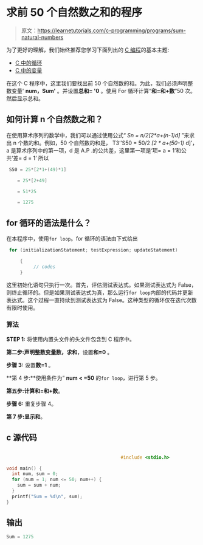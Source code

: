 # 求前 50 个自然数之和的程序

> 原文：<https://learnetutorials.com/c-programming/programs/sum-natural-numbers>

为了更好的理解，我们始终推荐您学习下面列出的 [C 编程](../ "C programming")的基本主题:

*   [C 中的循环](../../c-programming/loops)
*   [C 中的变量](../../c-programming/variables)

在这个 C 程序中，这里我们要找出前 50 个自然数的和。为此，我们必须声明整数变量' **num，Sum'** 。并设置**总和= '0** 。使用 For 循环计算“**和=和+数**”50 次。然后显示总和。

## 如何计算 n 个自然数之和？

在使用算术序列的数学中，我们可以通过使用公式“ **Sn = n/2*[2*a+(n-1)*d]** ”来求出 n 个数的和。例如，50 个自然数的和是，
T3‘’S50 = 50/2 *[2 * a+(50-1)* d]’，a 是算术序列中的第一项，d 是 A.P .的公共差，这里第一项是‘项= a = 1’和公共‘差= d = 1’
所以

```c
 S50 = 25*[2*1+(49)*1]

    = 25*[2+49]

    = 51*25

    = 1275

```

## for 循环的语法是什么？

在本程序中，使用`for loop`。for 循环的语法由下式给出

```c
 for (initializationStatement; testExpression; updateStatement)

     {
          // codes
     } 

```

这里初始化语句只执行一次。首先，评估测试表达式。如果测试表达式为 False，则终止循环的。但是如果测试表达式为真，那么运行`for loop`内部的代码并更新表达式。这个过程一直持续到测试表达式为 False。这种类型的循环仅在迭代次数有限时使用。

### 算法

**STEP 1:** 将使用内置头文件的头文件包含到 C 程序中。

**第二步:**声明整数变量**数，求和**，设置**和=0** 。

**步骤 3:** 设置**数=1** 。

**第 4 步:**使用条件为“ **num < =50** 的`for loop`，进行第 5 步。

**第五步:**计算**和=和+数**。

**步骤 6:** 重复步骤 4。

**第 7 步:**显示**和**。

## c 源代码

```c

                                          #include <stdio.h>

void main() {
  int num, sum = 0;
  for (num = 1; num <= 50; num++) {
    sum = sum + num;
  }
  printf("Sum = %d\n", sum);
}

```

## 输出

```c
Sum = 1275
```